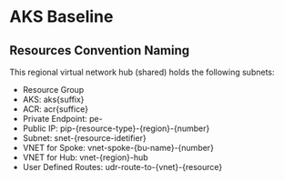 # AKS Baseline


## Resources Convention Naming

This regional virtual network hub (shared) holds the following subnets:

- Resource Group
- AKS: aks{suffix}
- ACR: acr{suffice}
- Private Endpoint: pe-<resource-name>
- Public IP: pip-{resource-type}-{region}-{number}
- Subnet: snet-{resource-idetifier}
- VNET for Spoke: vnet-spoke-{bu-name}-{number}
- VNET for Hub: vnet-{region}-hub
- User Defined Routes: udr-route-to-{vnet}-{resource}